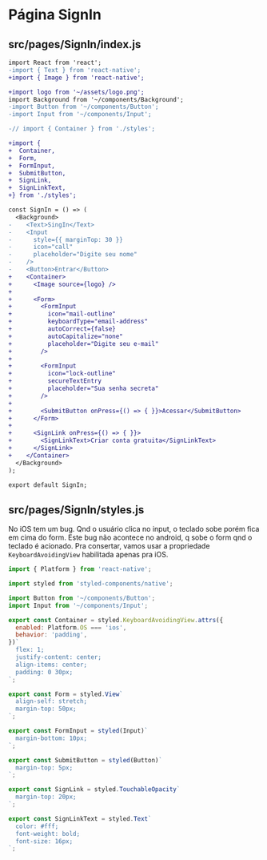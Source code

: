 # Página SignIn

## src/pages/SignIn/index.js

```diff
import React from 'react';
-import { Text } from 'react-native';
+import { Image } from 'react-native';

+import logo from '~/assets/logo.png';
import Background from '~/components/Background';
-import Button from '~/components/Button';
-import Input from '~/components/Input';

-// import { Container } from './styles';

+import {
+  Container,
+  Form,
+  FormInput,
+  SubmitButton,
+  SignLink,
+  SignLinkText,
+} from './styles';

const SignIn = () => (
  <Background>
-    <Text>SingIn</Text>
-    <Input
-      style={{ marginTop: 30 }}
-      icon="call"
-      placeholder="Digite seu nome"
-    />
-    <Button>Entrar</Button>
+    <Container>
+      <Image source={logo} />
+
+      <Form>
+        <FormInput
+          icon="mail-outline"
+          keyboardType="email-address"
+          autoCorrect={false}
+          autoCapitalize="none"
+          placeholder="Digite seu e-mail"
+        />
+
+        <FormInput
+          icon="lock-outline"
+          secureTextEntry
+          placeholder="Sua senha secreta"
+        />
+
+        <SubmitButton onPress={() => { }}>Acessar</SubmitButton>
+      </Form>
+
+      <SignLink onPress={() => { }}>
+        <SignLinkText>Criar conta gratuita</SignLinkText>
+      </SignLink>
+    </Container>
  </Background>
);

export default SignIn;
```

## src/pages/SignIn/styles.js

No iOS tem um bug. Qnd o usuário clica no input, o teclado sobe porém fica em
cima do form. Este bug não acontece no android, q sobe o form qnd o teclado é
acionado. Pra consertar, vamos usar a propriedade `KeyboardAvoidingView`
habilitada apenas pra iOS.

```javascript
import { Platform } from 'react-native';

import styled from 'styled-components/native';

import Button from '~/components/Button';
import Input from '~/components/Input';

export const Container = styled.KeyboardAvoidingView.attrs({
  enabled: Platform.OS === 'ios',
  behavior: 'padding',
})`
  flex: 1;
  justify-content: center;
  align-items: center;
  padding: 0 30px;
`;

export const Form = styled.View`
  align-self: stretch;
  margin-top: 50px;
`;

export const FormInput = styled(Input)`
  margin-bottom: 10px;
`;

export const SubmitButton = styled(Button)`
  margin-top: 5px;
`;

export const SignLink = styled.TouchableOpacity`
  margin-top: 20px;
`;

export const SignLinkText = styled.Text`
  color: #fff;
  font-weight: bold;
  font-size: 16px;
`;
```
